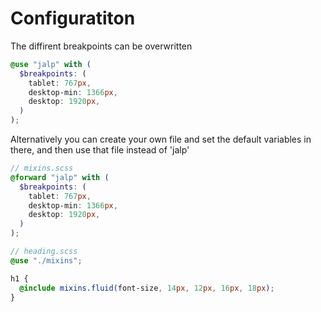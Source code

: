 # Configuratiton

The diffirent breakpoints can be overwritten

```scss
@use "jalp" with (
  $breakpoints: (
    tablet: 767px,
    desktop-min: 1366px,
    desktop: 1920px,
  )
);
```

Alternatively you can create your own file and set the default variables in there, and then use that file instead of 'jalp'

```scss
// mixins.scss
@forward "jalp" with (
  $breakpoints: (
    tablet: 767px,
    desktop-min: 1366px,
    desktop: 1920px,
  )
);

// heading.scss
@use "./mixins";

h1 {
  @include mixins.fluid(font-size, 14px, 12px, 16px, 18px);
}
```
